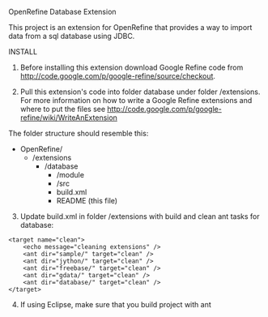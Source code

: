 
OpenRefine Database Extension

This project is an extension for OpenRefine that provides a way to import data from a sql database using JDBC.


INSTALL

1. Before installing this extension download Google Refine code from http://code.google.com/p/google-refine/source/checkout. 

2. Pull this extension's code into folder database under folder /extensions. 
For more information on how to write a Google Refine extensions and where to put the files see http://code.google.com/p/google-refine/wiki/WriteAnExtension

The folder structure should resemble this:
* OpenRefine/
  * /extensions
    * /database
      * /module
      * /src
      * build.xml
      * README (this file)

3. Update build.xml in folder /extensions with build and clean ant tasks for database:

<project name="google-refine-extensions" default="build" basedir=".">
    <target name="build">
        <echo message="Building extensions" />
        <ant dir="sample/" target="build" />
        <ant dir="jython/" target="build" />
        <ant dir="gdata/" target="build" />
        <ant dir="database/" target="build" />
    </target>
    
    <target name="clean">
        <echo message="cleaning extensions" />
        <ant dir="sample/" target="clean" />
        <ant dir="jython/" target="clean" />
        <ant dir="freebase/" target="clean" />
        <ant dir="gdata/" target="clean" />
        <ant dir="database/" target="clean" />
    </target>
</project>

4. If using Eclipse, make sure that you build project with ant

